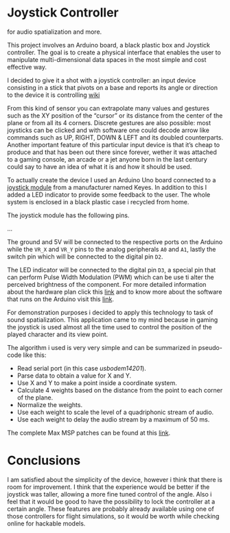 # Joystick Controller
for audio spatialization and more.

This project involves an Arduino board, a black plastic box and Joystick controller.
The goal is to create a physical interface that enables the user to manipulate multi-dimensional data spaces in the most simple and cost effective way.

I decided to give it a shot with a joystick controller: 
an input device consisting in a stick that pivots on a base and reports its angle or direction to the device it is controlling [wiki](https://en.wikipedia.org/wiki/Joystick)

From this kind of sensor you can extrapolate many values and gestures such as the XY position of the “cursor” or  its distance from the center of the plane or from all its 4 corners.
Discrete gestures are also possible: most joysticks can be clicked and with software one could decode arrow like commands such as UP, RIGHT, DOWN & LEFT and its doubled counterparts.
Another important feature of this particular input device is that it’s cheap to produce and that has been out there since forever, wether it was attached to a gaming console, an arcade or a jet anyone born in the last century could say to have an idea of what it is and how it should be used.

To actually create the device I used an Arduino Uno board connected to a [joystick module](https://tkkrlab.nl/wiki/Arduino_KY-023_XY-axis_joystick_module) from a manufacturer named Keyes. In addition to this I added a LED indicator to
provide some feedback to the user. The whole system is enclosed in a black plastic case i recycled from home.

The joystick module has the following pins.

...

The ground and 5V will be connected to the respective ports on the Arduino while the `VR_X` and `VR_Y` pins to the analog peripherals `A0` and `A1`, lastly the switch pin which will be connected to the digital pin `D2`.

The LED indicator will be connected to the digital pin `D3`, a special pin that can perform Pulse Width Modulation (PWM) which can be use ti alter the perceived brightness of the component. 
For more detailed information about the hardware plan click this [link](https://github.com/lorenzorivosecchi/joystick-controls-stuff/blob/master/Arduino/schematics.png) and to know more about the software that runs on the Arduino visit this [link](https://github.com/lorenzorivosecchi/joystick-controls-stuff/blob/master/Arduino/joystick/joystick.ino).

For demonstration purposes i decided to apply this technology to task of sound spatialization. This application came to my mind because in gaming the joystick is used almost all the time used to control the position of the played character and its view point.

The algorithm i used is very very simple and can be summarized in pseudo-code like this:
- Read serial port (in this case _usbodem14201_).
- Parse data to obtain a value for X and Y.
- Use X and Y to make a point inside a coordinate system.
- Calculate 4 weights based on the distance from the point to each corner of the plane.
- Normalize the weights.
- Use each weight to scale the level of a quadriphonic stream of audio.
- Use each weight to delay the audio stream by a maximum of 50 ms.

The complete Max MSP patches can be found at this [link](https://github.com/lorenzorivosecchi/joystick-controls-stuff/tree/master/Max).

# Conclusions
I am satisfied about the simplicity of the device, however i think that there is room for improvement. I think that the experience would be better if the joystick was taller, allowing a more fine tuned control of the angle. Also i feel that it would be good to have the possibility to lock the controller at a certain angle.
These features are probably already available using one of those controllers for flight simulations,
so it would be worth while checking online for hackable models.
